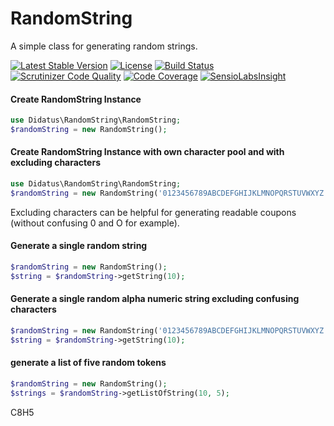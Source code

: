 # RandomString
A simple class for generating random strings.

[![Latest Stable Version](https://poser.pugx.org/didatus/random-string/v/stable)](https://packagist.org/packages/didatus/random-string)
[![License](https://poser.pugx.org/didatus/random-string/license)](https://packagist.org/packages/didatus/random-string)
[![Build Status](https://travis-ci.org/didatus/RandomString.svg?branch=master)](https://travis-ci.org/didatus/RandomString)
[![Scrutinizer Code Quality](https://scrutinizer-ci.com/g/didatus/RandomString/badges/quality-score.png?b=master)](https://scrutinizer-ci.com/g/didatus/RandomString/?branch=master)
[![Code Coverage](https://scrutinizer-ci.com/g/didatus/RandomString/badges/coverage.png?b=master)](https://scrutinizer-ci.com/g/didatus/RandomString/?branch=master)
[![SensioLabsInsight](https://insight.sensiolabs.com/projects/a97f47fc-f369-4434-b0ee-b8901931b9e2/mini.png)](https://insight.sensiolabs.com/projects/a97f47fc-f369-4434-b0ee-b8901931b9e2)

#### Create RandomString Instance
```php
use Didatus\RandomString\RandomString;
$randomString = new RandomString();
```

#### Create RandomString Instance with own character pool and with excluding characters
```php
use Didatus\RandomString\RandomString;
$randomString = new RandomString('0123456789ABCDEFGHIJKLMNOPQRSTUVWXYZ', '1IO0');
``` 
Excluding characters can be helpful for generating readable coupons (without confusing 0 and O for example).

#### Generate a single random string
```php
$randomString = new RandomString();
$string = $randomString->getString(10);
```

#### Generate a single random alpha numeric string excluding confusing characters
```php
$randomString = new RandomString('0123456789ABCDEFGHIJKLMNOPQRSTUVWXYZ', '1IO0');
$string = $randomString->getString(10);
```

#### generate a list of five random tokens
```php
$randomString = new RandomString();
$strings = $randomString->getListOfString(10, 5);
```

C8H5